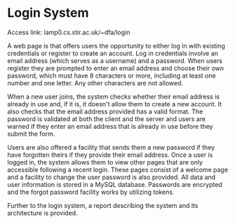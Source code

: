 # Login System
Access link: lamp0.cs.stir.ac.uk/~dfa/login

A web page is that offers users the opportunity to either log in with existing credentials or register to create an account. Log in credentials involve an email address (which serves as a username) and a password. When users register they are prompted to enter an email address and choose their own password, which must have 8 characters or more, including at least one number and one letter. Any other characters are not allowed. 

When a new user joins, the system checks whether their email address is already in use and, if it is, it doesn't allow them to create a new account. It also checks that the email address provided has a valid format. The password is validated at both the client and the server and users are warned if they enter an email address that is already in use before they submit the form. 

Users are also offered a facility that sends them a new password if they have forgotten theirs if they provide their email address. Once a user is logged in, the system allows them to view other pages that are only accessible following a recent login. These pages consist of a welcome page and a facility to change the user password is also provided. All data and user information is stored in a MySQL database. Passwords are encrypted and the forgot password facility works by utilizing tokens.

Further to the login system, a report describing the system and its architecture is provided.
